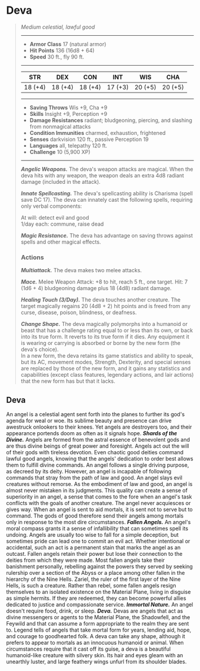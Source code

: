# Deva
>*Medium celestial, lawful good*
>___
>- **Armor Class** 17 (natural armor)
>- **Hit Points** 136 (16d8 + 64)
>- **Speed** 30 ft., fly 90 ft.
>___
>|STR|DEX|CON|INT|WIS|CHA|
>|:---:|:---:|:---:|:---:|:---:|:---:|
>|18 (+4)|18 (+4)|18 (+4)|17 (+3)|20 (+5)|20 (+5)|
>___
>- **Saving Throws** Wis +9, Cha +9
>- **Skills** Insight +9, Perception +9
>- **Damage Resistances** radiant; bludgeoning, piercing, and slashing from nonmagical attacks
>- **Condition Immunities** charmed, exhaustion, frightened
>- **Senses** darkvision 120 ft., passive Perception 19
>- **Languages** all, telepathy 120 ft.
>- **Challenge** 10 (5,900 XP)
>___
>***Angelic Weapons.*** The deva's weapon attacks are magical. When the deva hits with any weapon, the weapon deals an extra 4d8 radiant damage (included in the attack).  
>
>***Innate Spellcasting.*** The deva's spellcasting ability is Charisma (spell save DC 17). The deva can innately cast the following spells, requiring only verbal components:  
>
>At will: detect evil and good  
>1/day each: commune, raise dead  
>
>
>***Magic Resistance.*** The deva has advantage on saving throws against spells and other magical effects.  
>
>### Actions
>***Multiattack.*** The deva makes two melee attacks.  
>
>***Mace.*** Melee Weapon Attack: +8 to hit, reach 5 ft., one target. Hit: 7 (1d6 + 4) bludgeoning damage plus 18 (4d8) radiant damage.  
>
>***Healing Touch (3/Day).*** The deva touches another creature. The target magically regains 20 (4d8 + 2) hit points and is freed from any curse, disease, poison, blindness, or deafness.  
>
>***Change Shape.*** The deva magically polymorphs into a humanoid or beast that has a challenge rating equal to or less than its own, or back into its true form. It reverts to its true form if it dies. Any equipment it is wearing or carrying is absorbed or borne by the new form (the deva's choice).  
>In a new form, the deva retains its game statistics and ability to speak, but its AC, movement modes, Strength, Dexterity, and special senses are replaced by those of the new form, and it gains any statistics and capabilities (except class features, legendary actions, and lair actions) that the new form has but that it lacks.
## Deva
An angel is a celestial agent sent forth into the planes to further its god's agenda for weal or woe. Its sublime beauty and presence can drive awestruck onlookers to their knees. Yet angels are destroyers too, and their appearance portends doom as often as it signals hope.
***Shards of the Divine.*** Angels are formed from the astral essence of benevolent gods and are thus divine beings of great power and foresight.
Angels act out the will of their gods with tireless devotion. Even chaotic good deities command lawful good angels, knowing that the angels' dedication to order best allows them to fulfill divine commands. An angel follows a single driving purpose, as decreed by its deity. However, an angel is incapable of following commands that stray from the path of law and good.
An angel slays evil creatures without remorse. As the embodiment of law and good, an angel is almost never mistaken in its judgments. This quality can create a sense of superiority in an angel, a sense that comes to the fore when an angel's task conflicts with the goals of another creature. The angel never acquiesces or gives way. When an angel is sent to aid mortals, it is sent not to serve but to command. The gods of good therefore send their angels among mortals only in response to the most dire circumstances.
***Fallen Angels.*** An angel's moral compass grants it a sense of infallibility that can sometimes spell its undoing. Angels are usually too wise to fall for a simple deception, but sometimes pride can lead one to commit an evil act. Whether intentional or accidental, such an act is a permanent stain that marks the angel as an outcast. Fallen angels retain their power but lose their connection to the deities from which they were made. Most fallen angels take their banishment personally, rebelling against the powers they served by seeking rulership over a section of the Abyss or a place among other fallen in the hierarchy of the Nine Hells. Zariel, the ruler of the first layer of the Nine Hells, is such a creature. Rather than rebel, some fallen angels resign themselves to an isolated existence on the Material Plane, living in disguise as simple hermits. If they are redeemed, they can become powerful allies dedicated to justice and compassionate service.
***Immortal Nature.*** An angel doesn't require food, drink, or sleep.
***Deva.*** Devas are angels that act as divine messengers or agents to the Material Plane, the Shadowfell, and the Feywild and that can assume a form appropriate to the realm they are sent to.
Legend tells of angels that take mortal form for years, lending aid, hope, and courage to goodhearted folk. A deva can take any shape, although it prefers to appear to mortals as an innocuous humanoid or animal. When circumstances require that it cast off its guise, a deva is a beautiful humanoid-like creature with silvery skin. Its hair and eyes gleam with an unearthly luster, and large feathery wings unfurl from its shoulder blades.